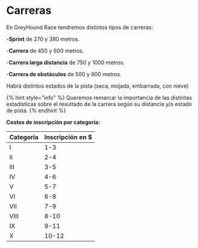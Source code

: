 # Carreras

En GreyHound Race tendremos distintos tipos de carreras:

\-**Sprint** de 270 y 380 metros.

\-**Carrera** de 450 y 600 metros.

\-**Carrera larga distancia** de 750 y 1000 metros.

\-**Carrera de obstáculos** de 500 y 800 metros.

Habrá distintos estados de la pista (seca, mojada, embarrada, con nieve)

{% hint style="info" %}
Queremos remarcar la importancia de las distintas estadísticas sobre el resultado de la carrera según su distancia y/o estado de pista.
{% endhint %}

**Costes de inscripción por categoría:**

| Categoria | Inscripción en $ |
| --------- | ---------------- |
| I         | 1-3              |
| II        | 2-4              |
| III       | 3-5              |
| IV        | 4-6              |
| V         | 5-7              |
| VI        | 6-8              |
| VII       | 7-9              |
| VIII      | 8-10             |
| IX        | 9-11             |
| X         | 10-12            |
